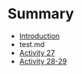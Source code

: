 # Summary

* [Introduction](README.md)
* test.md
* [Activity 27](activity-27.md)
* [Activity 28-29](activity-28-29.md)

